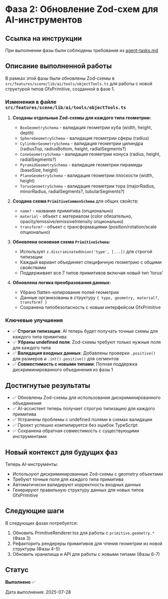 # Фаза 2: Обновление Zod-схем для AI-инструментов

## Ссылка на инструкции
При выполнении фазы были соблюдены требования из [agent-tasks.md](../../../docs/development/workflows/agent-tasks.md)

## Описание выполненной работы

В рамках этой фазы были обновлены Zod-схемы в `src/features/scene/lib/ai/tools/objectTools.ts` для работы с новой структурой типов GfxPrimitive, созданной в фазе 1.

### Изменения в файле `src/features/scene/lib/ai/tools/objectTools.ts`

1. **Созданы отдельные Zod-схемы для каждого типа геометрии:**
   - `BoxGeometrySchema` - валидация геометрии куба (width, height, depth)
   - `SphereGeometrySchema` - валидация геометрии сферы (radius)
   - `CylinderGeometrySchema` - валидация геометрии цилиндра (radiusTop, radiusBottom, height, radialSegments?)
   - `ConeGeometrySchema` - валидация геометрии конуса (radius, height, radialSegments?)
   - `PyramidGeometrySchema` - валидация геометрии пирамиды (baseSize, height)
   - `PlaneGeometrySchema` - валидация геометрии плоскости (width, height)
   - `TorusGeometrySchema` - валидация геометрии тора (majorRadius, minorRadius, radialSegments?, tubularSegments?)

2. **Создана схема `PrimitiveCommonSchema`** для общих свойств:
   - `name?` - название примитива (опционально)
   - `material` - объект с материалом (color обязательно, opacity/emissive/emissiveIntensity опционально)
   - `transform?` - объект с трансформациями (position/rotation/scale опционально)

3. **Обновлена основная схема `PrimitiveSchema`:**
   - Использует `z.discriminatedUnion('type', [...])` для строгой типизации
   - Каждый вариант объединяет специфичную геометрию с общими свойствами
   - Поддерживает все 7 типов примитивов включая новый тип 'torus'

4. **Обновлена логика преобразования данных:**
   - Убрано flatten-копирование полей геометрии
   - Данные организованы в структуру `{ type, geometry, material?, transform? }`
   - Сохранена типобезопасность с новым интерфейсом GfxPrimitive

### Ключевые улучшения

- ✅ **Строгая типизация**: AI теперь будет получать точные схемы для каждого типа примитива
- ✅ **Убраны undefined поля**: Zod-схемы требуют только нужные поля для каждого типа
- ✅ **Валидация входных данных**: Добавлены проверки `.positive()` для размеров и `.int().positive()` для сегментов
- ✅ **Совместимость с новыми типами**: Полная поддержка дискриминированного объединения из фазы 1

## Достигнутые результаты

- ✅ Обновлены Zod-схемы для использования дискриминированного объединения
- ✅ AI-ассистент теперь получает строгую типизацию для каждого примитива
- ✅ Устранены проблемы с undefined полями в схемах валидации
- ✅ Проект успешно компилируется без ошибок TypeScript
- ✅ Сохранена обратная совместимость с существующими инструментами

## Новый контекст для будущих фаз

Теперь AI-инструменты:
- Используют дискриминированные Zod-схемы с geometry объектами
- Требуют точные поля для каждого типа примитива
- Автоматически валидируют корректность входных данных
- Генерируют правильную структуру данных для новых типов GfxPrimitive

## Следующие шаги

В следующих фазах потребуется:
1. Обновить PrimitiveRenderer.tsx для работы с `primitive.geometry.*` (Фаза 3)
2. Рефакторить рендереры примитивов для чтения геометрии из новой структуры (Фазы 4-5)
3. Обновить хранилища и API для работы с новыми типами (Фазы 6-7)

## Статус
**Выполнено** ✅

Дата выполнения: 2025-07-28
